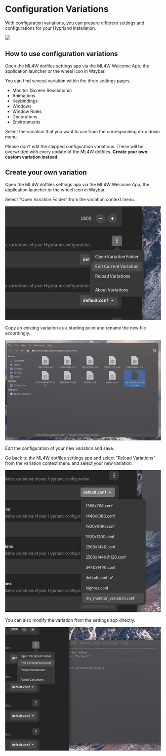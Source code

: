 # Configuration Variations

With configuration variations, you can prepare different settings and configurations for your Hyprland installation.

<img src="../../screenshots/variations/variation1.png" />

## How to use configuration variations

Open the ML4W dotfiles settings app via the ML4W Welcome App, the application launcher or the wheel icon in Waybar.

You can find several variation within the three settings pages.

- Monitor (Screen Resolutions)
- Animations
- Keybindings
- Windows 
- Window Rules
- Decorations
- Environments

Select the variation that you want to use from the corresponding drop down menu.

Please don't edit the shipped configuration variations. These will be overwritten with every update of the ML4W dotfiles. <b>Create your own custom variation instead.</b>

## Create your own variation

Open the ML4W dotfiles settings app via the ML4W Welcome App, the application launcher or the wheel icon in Waybar.

Select "Open Variation Folder" from the variation context menu.

<img src="/screenshots/variations/variations1.png" />

Copy an existing variation as a starting point and rename the new file accordingly.

<img src="/screenshots/variations/variations2.png" />

Edit the configuration of your new variation and save.

Go back to the ML4W dotfiles settings app and select "Reload Variations" from the variation context menu and select your new variation.

<img src="/screenshots/variations/variations3.png" />

You can also modify the variation from the settings app directly.

<img src="/screenshots/variations/variations4.png" />